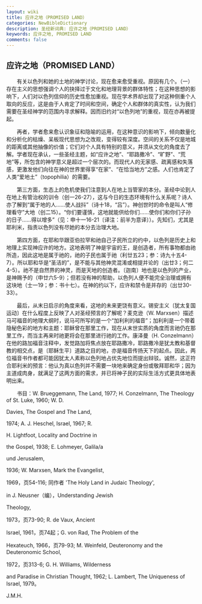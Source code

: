 ```yaml
---
layout: wiki
title: 应许之地（PROMISED LAND）
categories: NewBibleDictionary
description: 圣经新词典: 应许之地（PROMISED LAND）
keywords: 应许之地, PROMISED LAND
comments: false
---
```


## 应许之地（PROMISED LAND）

　　有关以色列和她的土地的神学讨论，现在愈来愈受重视。原因有几个。（一）存在主义的思想强调个人的抉择过于文化和地理背景的群体特性；在这种思想的影响下，人们对以色列信仰的历史性愈加重视。现在学术界却出现了对这种侧重个人取向的反应，这是由于人肯定了时间和空间，确定个人和群体的真实性，认为我们需要在圣经神学的范围内寻求解释。因而旧约对“以色列地”的重视，现在亦再被提起。

　　再者，学者愈来愈认识象征和隐喻的运用，在这种意识的影响下，倾向数量化和分析化的枯燥、呆板现代思想为之改观，变得较有深度。空间的关系不仅是地城的距离或其他抽像的价值；它们对个人具有特别的意义，并须从文化的角度去了解。学者现在承认，一些圣经主题，如“应许之地”、“耶路撒冷”、“旷野”、“荒地”等，所包含的神学意义是超过一个层次的。而现代人的无家感、疏离感和失落感，更激发他们向往在神的世界里得享“在家”、“在恰当地方”之感。人们也肯定了人类“爱地土”（topophilia）的需要。

　　第三方面，生态上的危机使我们注意到人在地上当管家的本分。圣经中论到人在地上有管治权的训令（创一26-27），这与今日的生态环境有什么关系呢？诗人亦了解到“属于地的人……使人战抖”（诗十18，“吕”）。神创世时的命令是叫人“修理看守”大地（创二15）。“你们要谨慎，这地就能供给你们……使你们和你们子孙的日子……得以增多”（见：申十一16-21〔译注：前半为意译〕）。先知们，尤其是耶利米，指责以色列没有尽她的本分去治理大地。

　　第四方面，在耶和华跟亚伯拉罕和祂自己子民所立的约中，以色列是历史上和地理上实现神应许的地方。这地表明了神是宇宙的王，是创造者，所有事物都由祂所造，因此这地是属于祂的，祂的子民也属于祂（利廿五23；参：诗九十五4-7）。所以耶和华是“圣洁的”，是不能与其他神灵混淆或相提并论的（出廿3；何二4-5）。祂不是自然界的神灵，而是天地的创造者。〔迦南〕地也是以色列的产业，是神赐予的（申廿六5-9）；但若没有神的帮助，以色列人便不能完全治理或拥有这块地（士一19；参：书十七）。在神的约以下，应许和禁令是并存的（出廿30-33）。

　　最后，从末日启示的角度来看，这地的未来更饶有意义。锡安主义〔犹太复国运动〕在什么程度上反映了人对圣经预言的了解呢？麦克逊（W. Marxsen）描述马可福音的地理大纲时，说马可所写的是一个“加利利的福音”；加利利是一个带着隐秘色彩的地方和主题：耶稣曾在那里工作，现在从末世实质的角度而言祂仍在那里工作，而当主再来时祂更将会在那里进行祂的工作。康泽曼（H. Conzelmann）在他的路加福音注释中，发觉路加将焦点放在耶路撒冷，耶路撒冷是犹太教和基督教的相交点，是〔耶稣生平〕道路之目的地，亦是福音传扬天下的起点。因此，两位福音书作者都可能因犹太人素称以色列地占优先地位而提出辩驳。诚然，这正符合耶利米的预言：他认为真以色列并不需要一块地来确定身份或敬拜耶和华；因为主道成肉身，就满足了这两方面的需求，并已将神子民的实际生活方式更具体地表明出来。

　　书目：W. Brueggemann, The Land, 1977; H. Conzelmann, The Theology of St. Luke, 1960; W. D.

Davies, The Gospel and The Land,

1974; A. J. Heschel, Israel, 1967; R.

H. Lightfoot, Locality and Doctrine in

the Gospel, 1938; E. Lohmeyer, Galila/a

und Jerusalem,

1936; W. Marxsen, Mark the Evangelist,

1969，页54-116; 同作者 'The Holy Land in Judaic Theology',

in J. Neusner（编），Understanding Jewish

Theology,

1973，页73-90; R. de Vaux, Ancient

Israel, 1961，页74起；G. von Rad, The Problem of the

Hexateuch, 1966，页79-93; M. Weinfeld, Deuteronomy and the Deuteronomic School,

1972，页313-6; G. H. Williams, Wilderness

and Paradise in Christian Thought, 1962; L. Lambert, The Uniqueness of Israel, 1979。

J.M.H.








